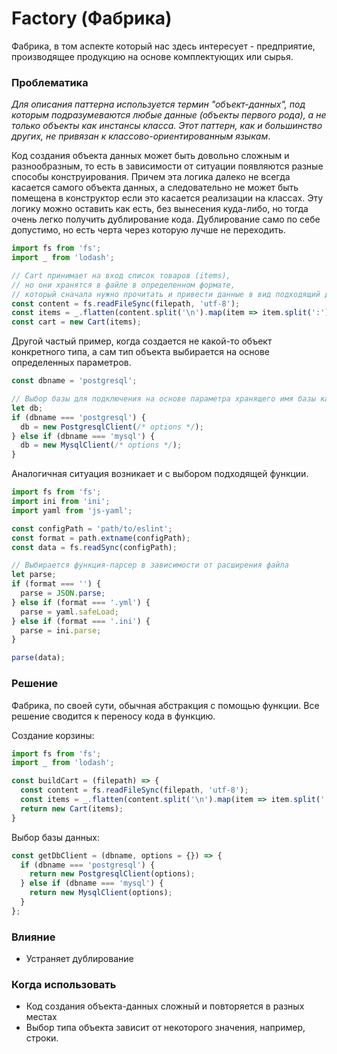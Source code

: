 # Factory (Фабрика)

Фабрика, в том аспекте который нас здесь интересует - предприятие, производящее продукцию на основе комплектующих или сырья.

### Проблематика

_Для описания паттерна используется термин "объект-данных", под которым подразумеваются любые данные (объекты первого рода), а не только объекты как инстансы класса. Этот паттерн, как и большинство других, не привязан к классово-ориентированным языкам_.

Код создания объекта данных может быть довольно сложным и разнообразным, то есть в зависимости от ситуации появляются разные способы конструирования. Причем эта логика далеко не всегда касается самого объекта данных, а следовательно не может быть помещена в конструктор если это касается реализации на классах. Эту логику можно оставить как есть, без вынесения куда-либо, но тогда очень легко получить дублирование кода. Дублирование само по себе допустимо, но есть черта через которую лучше не переходить.

```javascript
import fs from 'fs';
import _ from 'lodash';

// Cart принимает на вход список товаров (items),
// но они хранятся в файле в определенном формате,
// который сначала нужно прочитать и привести данные в вид подходящий для Cart
const content = fs.readFileSync(filepath, 'utf-8');
const items = _.flatten(content.split('\n').map(item => item.split(':')));
const cart = new Cart(items);
```

Другой частый пример, когда создается не какой-то объект конкретного типа, а сам тип объекта выбирается на основе определенных параметров.

```javascript
const dbname = 'postgresql';

// Выбор базы для подключения на основе параметра хранящего имя базы как строку
let db;
if (dbname === 'postgresql') {
  db = new PostgresqlClient(/* options */);
} else if (dbname === 'mysql') {
  db = new MysqlClient(/* options */);
}
```

Аналогичная ситуация возникает и с выбором подходящей функции.

```javascript
import fs from 'fs';
import ini from 'ini';
import yaml from 'js-yaml';

const configPath = 'path/to/eslint';
const format = path.extname(configPath);
const data = fs.readSync(configPath);

// Выбирается функция-парсер в зависимости от расширения файла
let parse;
if (format === '') {
  parse = JSON.parse;
} else if (format === '.yml') {
  parse = yaml.safeLoad;
} else if (format === '.ini') {
  parse = ini.parse;
}

parse(data);
```

### Решение

Фабрика, по своей сути, обычная абстракция с помощью функции. Все решение сводится к переносу кода в функцию.

Создание корзины:

```javascript
import fs from 'fs';
import _ from 'lodash';

const buildCart = (filepath) => {
  const content = fs.readFileSync(filepath, 'utf-8');
  const items = _.flatten(content.split('\n').map(item => item.split(':')));
  return new Cart(items);
}
```

Выбор базы данных:

```javascript
const getDbClient = (dbname, options = {}) => {
  if (dbname === 'postgresql') {
    return new PostgresqlClient(options);
  } else if (dbname === 'mysql') {
    return new MysqlClient(options);
  }
};
```

### Влияние

+ Устраняет дублирование

### Когда использовать

* Код создания объекта-данных сложный и повторяется в разных местах
* Выбор типа объекта зависит от некоторого значения, например, строки.
